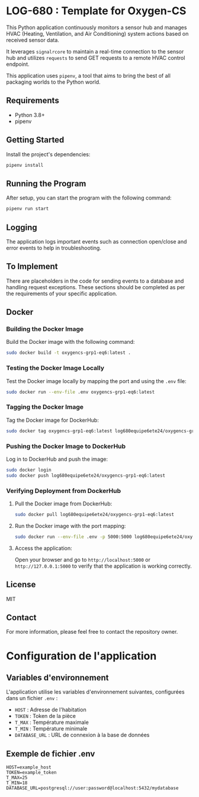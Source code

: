 # LOG-680 : Template for Oxygen-CS

This Python application continuously monitors a sensor hub and manages HVAC (Heating, Ventilation, and Air Conditioning) system actions based on received sensor data.

It leverages `signalrcore` to maintain a real-time connection to the sensor hub and utilizes `requests` to send GET requests to a remote HVAC control endpoint.

This application uses `pipenv`, a tool that aims to bring the best of all packaging worlds to the Python world.

## Requirements

- Python 3.8+
- pipenv

## Getting Started

Install the project's dependencies:

```bash
pipenv install
```

## Running the Program

After setup, you can start the program with the following command:

```bash
pipenv run start
```

## Logging

The application logs important events such as connection open/close and error events to help in troubleshooting.

## To Implement

There are placeholders in the code for sending events to a database and handling request exceptions. These sections should be completed as per the requirements of your specific application.

## Docker

### Building the Docker Image

Build the Docker image with the following command:

```bash
sudo docker build -t oxygencs-grp1-eq6:latest .
```

### Testing the Docker Image Locally

Test the Docker image locally by mapping the port and using the `.env` file:

```bash
sudo docker run --env-file .env oxygencs-grp1-eq6:latest
```

### Tagging the Docker Image

Tag the Docker image for DockerHub:

```bash
sudo docker tag oxygencs-grp1-eq6:latest log680equipe6ete24/oxygencs-grp1-eq6:latest
```

### Pushing the Docker Image to DockerHub

Log in to DockerHub and push the image:

```bash
sudo docker login
sudo docker push log680equipe6ete24/oxygencs-grp1-eq6:latest
```

### Verifying Deployment from DockerHub

1. Pull the Docker image from DockerHub:

    ```bash
    sudo docker pull log680equipe6ete24/oxygencs-grp1-eq6:latest
    ```

2. Run the Docker image with the port mapping:

    ```bash
    sudo docker run --env-file .env -p 5000:5000 log680equipe6ete24/oxygencs-grp1-eq6:latest
    ```

3. Access the application:

    Open your browser and go to `http://localhost:5000` or `http://127.0.0.1:5000` to verify that the application is working correctly.

## License

MIT

## Contact

For more information, please feel free to contact the repository owner.

# Configuration de l'application

## Variables d'environnement

L'application utilise les variables d'environnement suivantes, configurées dans un fichier `.env` :

- `HOST` : Adresse de l'habitation
- `TOKEN` : Token de la pièce
- `T_MAX` : Température maximale
- `T_MIN` : Température minimale
- `DATABASE_URL` : URL de connexion à la base de données

## Exemple de fichier .env

```env
HOST=example_host
TOKEN=example_token
T_MAX=25
T_MIN=18
DATABASE_URL=postgresql://user:password@localhost:5432/mydatabase
```
